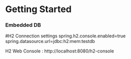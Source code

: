 # Getting Started

### Embedded DB
#H2 Connection settings
spring.h2.console.enabled=true
spring.datasource.url=jdbc:h2:mem:testdb

H2 Web Console : http://localhost:8080/h2-console

